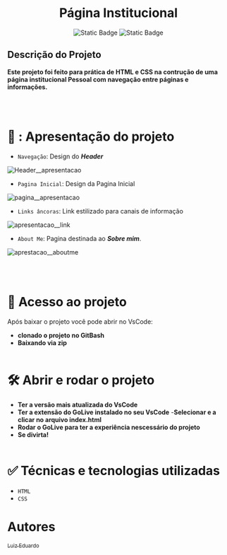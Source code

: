 <h1 align="center"> Página Institucional </h1>
<p align="center">
<img alt="Static Badge" src="https://img.shields.io/badge/Estatus-conclu%C3%ADdo-verde">
<img alt="Static Badge" src="https://img.shields.io/badge/vers%C3%A3o-0.0.1-blue">
</p>

<h2>Descrição do Projeto</h2>
<p><strong>Este projeto foi feito para prática de HTML e CSS na contrução de uma página institucional Pessoal com navegação entre páginas e informações.</strong></p>
<br></br>  

# 🔨 : Apresentação do projeto

- `Navegação`: Design do ***Header***

![Header__apresentacao](https://github.com/user-attachments/assets/d444944c-bcd0-42fc-8b47-aae9db7976a7)


- `Pagina Inicial`: Design da Pagina Inicial

![pagina__apresentacao](https://github.com/user-attachments/assets/b98ceb90-613f-4854-8138-3a31ecfaa9ca)


- `Links âncoras`: Link estilizado para canais de informação

![apresentacao__link](https://github.com/user-attachments/assets/bc40eacf-5e4d-4e8a-9aea-98d8a64f4096)


- `About Me`: Pagina destinada ao ***Sobre mim***.

![aprestacao__aboutme](https://github.com/user-attachments/assets/5bdbc365-6948-49ba-a42c-b9f7d13f7f88)

  
<br></br>

# 📁 Acesso ao projeto
<p>Após baixar o projeto você pode abrir no VsCode:</p>

- **clonado o projeto no GitBash**
- **Baixando via zip**
<br></br>

# 🛠️ Abrir e rodar o projeto

- **Ter a versão mais atualizada do VsCode**
- **Ter a extensão do GoLive instalado no seu VsCode**
-**Selecionar e a clicar no arquivo index.html**
- **Rodar o GoLive para ter a experiência nescessário do projeto**
- **Se divirta!**
<br></br>

# ✅ Técnicas e tecnologias utilizadas
- `HTML`
- `CSS`

# Autores
[<sub>Luiz Eduardo</sub>](https://github.com/LuizDev-make)
